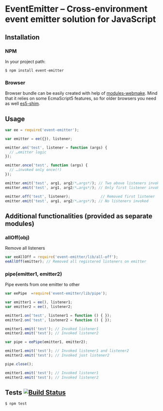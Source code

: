 # EventEmitter – Cross-environment event emitter solution for JavaScript

## Installation
### NPM

In your project path:

	$ npm install event-emitter

### Browser

Browser bundle can be easily created with help of [modules-webmake](https://github.com/medikoo/modules-webmake).  Mind that it relies on some EcmaScript5 features, so for older browsers you need as well [es5-shim](https://github.com/kriskowal/es5-shim).

## Usage

```javascript
var ee = require('event-emitter');

var emitter = ee({}), listener;

emitter.on('test', listener = function (args) {
  // …emitter logic
});

emitter.once('test', function (args) {
  // …invoked only once(!)
});

emitter.emit('test', arg1, arg2/*…args*/); // Two above listeners invoked
emitter.emit('test', arg1, arg2/*…args*/); // Only first listener invoked

emitter.off('test', listener);              // Removed first listener
emitter.emit('test', arg1, arg2/*…args*/); // No listeners invoked
```

## Additional functionalities (provided as separate modules)

### allOff(obj)

Remove all listeners

```javascript
var eeAllOff = require('event-emitter/lib/all-off');
eeAllOff(emitter); // Removed all registered listeners on emitter
```

### pipe(emitter1, emitter2)

Pipe events from one emitter to other

```javascript
var eePipe  =require('event-emitter/lib/pipe');

var emitter1 = ee(), listener1;
var emitter2 = ee(), listener2;

emitter1.on('test', listener1 = function () { });
emitter2.on('test', listener2 = function () { });

emitter1.emit('test'); // Invoked listener1
emitter2.emit('test'); // Invoked listener2

var pipe = eePipe(emitter1, emitter2);

emitter1.emit('test'); // Invoked listener1 and listener2
emitter2.emit('test'); // Invoked just listener2

pipe.close();

emitter1.emit('test'); // Invoked listener1
emitter2.emit('test'); // Invoked listener2
```

## Tests [![Build Status](https://secure.travis-ci.org/medikoo/event-emitter.png?branch=master)](https://secure.travis-ci.org/medikoo/event-emitter)

	$ npm test
